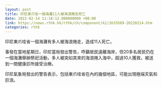 ```yaml
---
layout: post
title: 印尼東爪哇一個海灘11人被海浪捲走死亡
date: 2022-02-14 11:18:12.000000000 +08:00
link: https://news.rthk.hk/rthk/ch/component/k2/1633569-20220214.htm
categories: rthk
---
```


印尼東爪哇省一個海灘有多人被海浪捲走，造成11人死亡。

事發在當地星期日，印尼當局發出警告，呼籲居民遠離海岸，但20多名居民仍在一個海灘舉辦祭祀活動，多人被突如其來的海浪捲入海中，超過10人獲救，被送到一間健康診所接受治療。

印尼氣象局發出的警告表示，包括東爪哇省在內的幾個地區，可能出現極端天氣和巨浪。
